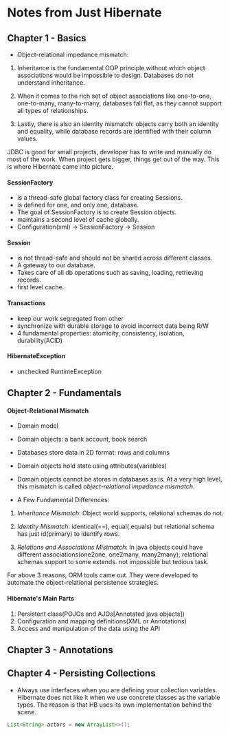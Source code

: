 # Notes from Just Hibernate

## Chapter 1 - Basics

- Object-relational impedance mismatch:

1. Inheritance is the fundamental OOP principle without which object
   associations would be impossible to design. Databases do not understand
   inheritance.

2. When it comes to the rich set of object associations like one-to-one,
   one-to-many, many-to-many, databases fall flat, as they cannot support all
   types of relationships.

3. Lastly, there is also an identity mismatch: objects carry both an identity
   and equality, while database records are identified with their column values.

JDBC is good for small projects, developer has to write and manually do most of
the work. When project gets bigger, things get out of the way. This is where
Hibernate came into picture.


#### SessionFactory

- is a thread-safe global factory class for creating Sessions.
- is defined for one, and only one, database.
- The goal of SessionFactory is to create Session objects.
- maintains a second level of cache globally.
- Configuration(xml) -> SessionFactory -> Session

#### Session
- is not thread-safe and should not be shared across different classes.
- A gateway to our database.
- Takes care of all db operations such as saving, loading, retrieving records.
- first level cache.

#### Transactions

- keep our work segregated from other
- synchronize with durable storage to avoid incorrect data being R/W
- 4 fundamental properties: atomicity, consistency, isolation, durability(ACID)


#### HibernateException
- unchecked RuntimeException

## Chapter 2 - Fundamentals

#### Object-Relational Mismatch

- Domain model
- Domain objects: a bank account, book search

- Databases store data in 2D format: rows and columns
- Domain objects hold state using attributes(variables)
- Domain objects cannot be stores in databases as is. At a very high level, this
  mismatch is called *object-relational impedance mismatch*.

* A Few Fundamental Differences:

1. *Inheritance Mismatch*: Object world supports, relational schemas do not.

2. *Identity Mismatch*: identical(==), equal(.equals) but relational schema has
   just id(primary) to identify rows.

3. *Relations and Associations Mistmatch*: In java objects could have different
   associations(one2one, one2many, many2many), relational schemas support to
   some extends. not impossible but tedious task.

For above 3 reasons, ORM tools came out. They were developed to automate the
object-relational persistence strategies.

#### Hibernate's Main Parts

1. Persistent class(POJOs and AJOs[Annotated java objects])
2. Configuration and mapping definitions(XML or Annotations)
3. Access and manipulation of the data using the API

## Chapter 3 - Annotations


## Chapter 4 - Persisting Collections

- Always use interfaces when you are defining your collection variables.
  Hibernate does not like it when we use concrete classes as the variable types.
  The reason is that HB uses its own implementation behind the scene.

```java
List<String> actors = new ArrayList<>();
```
